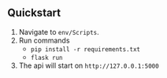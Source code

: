 ## Quickstart

1. Navigate to `env/Scripts`.
2. Run commands
    * `pip install -r requirements.txt`
    * `flask run`
3. The api will start on `http://127.0.0.1:5000`
